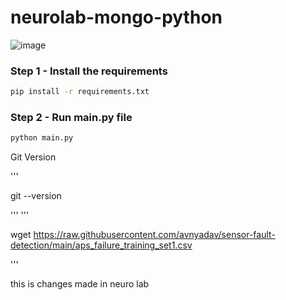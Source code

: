 # neurolab-mongo-python

![image](https://user-images.githubusercontent.com/57321948/196933065-4b16c235-f3b9-4391-9cfe-4affcec87c35.png)

### Step 1 - Install the requirements

```bash
pip install -r requirements.txt
```

### Step 2 - Run main.py file

```bash
python main.py
```



Git Version


'''


git --version



'''
'''

wget https://raw.githubusercontent.com/avnyadav/sensor-fault-detection/main/aps_failure_training_set1.csv


'''

this is changes made in neuro lab

